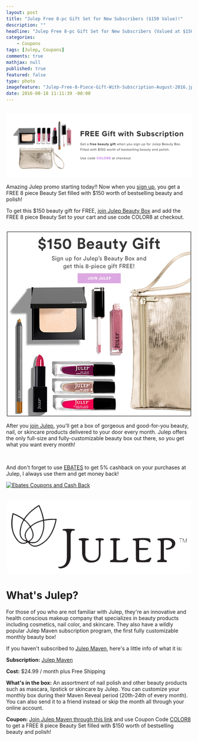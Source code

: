 ```yaml
---
layout: post
title: "Julep Free 8-pc Gift Set for New Subscribers ($150 Value)!"
description: ""
headline: "Julep Free 8-pc Gift Set for New Subscribers (Valued at $150)!"
categories: 
    - Coupons
tags: [Julep, Coupons]
comments: true
mathjax: null
published: true
featured: false
type: photo
imagefeature: "Julep-Free-8-Piece-Gift-With-Subscription-August-2016.jpg"
date: 2016-08-18 11:11:39 -08:00
---
```


<br>

<center><a href="http://shareasale.com/r.cfm?b=898326&u=1115177&m=49325&urllink=&afftrack=" target="_blank"><img src="/images/Julep-Free-8-Piece-Gift-With-Subscription-August-2016-Coupon.png" border="0" style="border:none;max-width:100%;" />
</a></center>

<p>Amazing Julep promo starting today!! Now when you <a href="http://shareasale.com/r.cfm?b=898326&u=1115177&m=49325&urllink=&afftrack=" target="_blank">sign up</a>, you get a FREE 8 piece Beauty Set filled with $150 worth of bestselling beauty and polish!</p>

<p>To get this $150 beauty gift for FREE, <a href="http://shareasale.com/r.cfm?b=898326&u=1115177&m=49325&urllink=&afftrack=" target="_blank">join Julep Beauty Box</a> and add the FREE 8 piece Beauty Set to your cart and use code COLOR8 at checkout.</p>

<br>

<center><a href="http://shareasale.com/r.cfm?b=898326&u=1115177&m=49325&urllink=&afftrack=" target="_blank"><img src="/images/Julep-Free-8-Piece-Gift-With-Subscription-August-2016.jpg" border="0" style="border:none;max-width:100%;" />
</a></center>

<p>After you <a href="http://shareasale.com/r.cfm?b=898326&u=1115177&m=49325&urllink=&afftrack=" target="_blank">join Julep</a>, you'll get a box of gorgeous and good-for-you beauty, nail, or skincare products delivered to your door every month. Julep offers the only full-size and fully-customizable beauty box out there, so you get what you want every month!</p>

<br>

<p>And don't forget to use <a href="http://www.ebates.com/rf.do?referrerid=nFbj2DqrCN%2BpB5AWKzmAFQ%3D%3D&eeid=30337" target="_blank">EBATES</a> to get 5% cashback on your purchases at Julep, I always use them and get money back!</p>

<a href='http://www.ebates.com/rf.do?referrerid=nFbj2DqrCN%2BpB5AWKzmAFQ%3D%3D&eeid=28585' target='_blank' rel='nofollow'><img src='http://www.ebates.com/referral/2012/global_files/images/ebates_logo.png' alt='Ebates Coupons and Cash Back' height='31' width='171' border='0'/></a>

<br>

<center><a href="http://refer.julep.com/v2/share/6232653664775881338" target="_blank"><img src="/images/JulepLogo.jpg" border="0" style="border:none;max-width:100%;" />
</a></center>

# What's Julep?
<p>For those of you who are not familiar with Julep, they're an innovative and health conscious makeup company that specializes in beauty products including cosmetics, nail color, and skincare. 
They also have a wildly popular Julep Maven subscription program, the first fully customizable monthly beauty box!</p>

<p>If you haven't subscribed to <a href="http://refer.julep.com/v2/share/6232653664775881338" target="_blank">Julep Maven</a>, here's a little info of what it is:</p>

<p><b>Subscription:</b> <a href="http://refer.julep.com/v2/share/6232653664775881338" target="_blank">Julep Maven</a></p>
<p><b>Cost:</b> $24.99 / month plus Free Shipping</p>
<p><b>What's in the box:</b> An assortment of nail polish and other beauty products such as mascara, lipstick or skincare by Julep. 
You can customize your monthly box during their Maven Reveal period (20th-24th of every month). 
You can also send it to a friend instead or skip the month all through your online account.</p>
<p><b>Coupon:</b> <a href="http://shareasale.com/r.cfm?b=898326&u=1115177&m=49325&urllink=&afftrack=" target="_blank">Join Julep Maven through this link</a> and use Coupon Code <a href="http://shareasale.com/r.cfm?b=898326&u=1115177&m=49325&urllink=&afftrack=" target="_blank">COLOR8</a> to get a FREE 8 piece Beauty Set filled with $150 worth of bestselling beauty and polish!</p>
